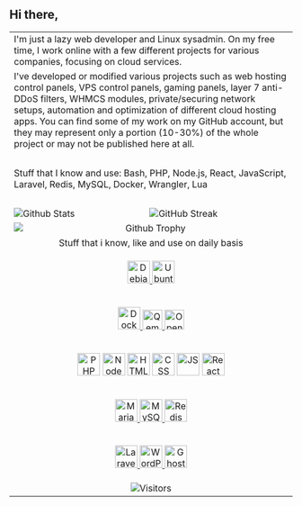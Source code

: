 ## Hi there,

<table>
   <tr>
      <td colspan="2">I'm just a lazy web developer and Linux sysadmin. On my free time, I work online with a few different projects for various companies, focusing on cloud services.</td>
   </tr>
   <tr>
      <td colspan="2">I've developed or modified various projects such as web hosting control panels, VPS control panels, gaming panels, layer 7 anti-DDoS filters, WHMCS modules, private/securing network setups, automation and optimization of different cloud hosting apps. You can find some of my work on my GitHub account, but they may represent only a portion (10-30%) of the whole project or may not be published here at all.</td>
   </tr>
   <tr>
      <td colspan="2">&nbsp;</td>
   </tr>
   <tr>
      <td colspan="2">Stuff that I know and use: Bash, PHP, Node.js, React, JavaScript, Laravel, Redis, MySQL, Docker, Wrangler, Lua</td>
   </tr>
   <tr>
      <td colspan="2">&nbsp;</td>
   </tr>
   <tr>
      <td>
         <img src="https://github-stats.dopehosting.net/?username=theraw&show_icons=true&theme=midnight-purple&border_radius=20&hide_border=true&include_all_commits=true&count_private=true" alt="Github Stats" />
      </td>
      <td>
         <img src="https://github-readme-streak-stats.herokuapp.com?user=theraw&theme=midnight-purple&hide_border=true&border_radius=20&date_format=n%2Fj%5B%2FY%5D" alt="GitHub Streak" />
      </td>
   </tr>
   <tr>
      <td colspan="2" align="center">
         <img src="https://github-profile-trophy.vercel.app/?username=theraw&theme=monokai&row=1" alt="Github Trophy" style="display: block; margin: 0 auto;" />
      </td>
   </tr>
   <tr>
      <td colspan="2" align="center">
         Stuff that i know, like and use on daily basis
      </td>
   </tr>
   <tr>
      <td colspan="2" align="center">
      <p align="center">
         <a href="https://www.debian.org/releases/bullseye/debian-installer" target="_blank" title="Debian 11">
            <img src="https://img.icons8.com/color/48/000000/debian.png" alt="Debian 11" width="40" height="40"/> 
         </a>
         <a href="https://releases.ubuntu.com/jammy/" target="_blank" title="Ubuntu 22.04">
            <img src="https://img.icons8.com/color/48/000000/ubuntu.png" alt="Ubuntu 22.04" width="40" height="40"/> 
         </a>
      </p>
      </td>
   </tr>
   <tr>
      <td colspan="2" align="center">
      <p align="center">
         <a href="https://docs.docker.com/engine/install/debian/" target="_blank" title="Docker CE">
            <img src="https://img.icons8.com/color/48/000000/docker.png" alt="Docker CE" width="40" height="40"/> 
         </a>
         <a href="https://github.com/qemu" target="_blank" title="Qemu">
            <img src="https://i.imgur.com/sGjEntT.png" alt="Qemu" width="35" height="35"/>
         </a>
         <a href="https://github.com/openstack" target="_blank" title="OpenStack">
            <img src="https://img.icons8.com/color/48/000000/openstack.png" alt="OpenStack" width="35" height="35"/>
         </a>
      </p>
      </td>
   </tr>
   <tr>
      <td colspan="2" align="center">
      <p align="center">
            <img src="https://img.icons8.com/color/48/000000/php.png" alt="PHP" width="40" height="40"/> 
            <img src="https://img.icons8.com/color/48/000000/nodejs.png" alt="NodeJS" width="40" height="40"/> 
            <img src="https://img.icons8.com/color/48/000000/html.png" alt="HTML" width="40" height="40"/> 
            <img src="https://img.icons8.com/color/48/000000/css.png" alt="CSS" width="40" height="40"/> 
            <img src="https://img.icons8.com/color/48/000000/javascript.png" alt="JS" width="40" height="40"/> 
            <img src="https://img.icons8.com/?size=48&id=NfbyHexzVEDk&format=png" alt="React" width="40" height="40"/> 
      </p>
      </td>
   </tr>
   <tr>
      <td colspan="2" align="center">
      <p align="center">
         <a href="https://mariadb.com/kb/en/installing-mariadb-deb-files/" target="_blank" title="MariaDB">
            <img src="https://img.icons8.com/?size=48&id=nrY6pkbRkJCi&format=png" alt="MariaDB" width="40" height="40"/> 
         </a>
         <a href="https://dev.mysql.com/downloads/mysql/" target="_blank" title="MySQL">
            <img src="https://img.icons8.com/color/48/000000/mysql.png" alt="MySQL" width="40" height="40"/> 
         </a>
         <a href="https://redis.com/" target="_blank" title="Redis">
            <img src="https://img.icons8.com/color/48/000000/redis.png" alt="Redis" width="40" height="40"/> 
         </a>
      </p>
      </td>
   </tr>
   <tr>
      <td colspan="2" align="center">
      <p align="center">
         <a href="https://laravel.com/" target="_blank" title="Laravel">
            <img src="https://img.icons8.com/fluent/48/000000/laravel.png" alt="Laravel" width="40" height="40"/> 
         </a>
         <a href="https://wordpress.org/" target="_blank" title="WordPress">
            <img src="https://img.icons8.com/fluent/48/000000/wordpress.png" alt="WordPress" width="40" height="40"/> 
         </a>
         <a href="https://ghost.org/docs/install/" target="_blank" title="Ghost">
            <img src="https://img.icons8.com/?size=48&id=R8aPDE2oZs4s&format=png" alt="Ghost" width="40" height="40"/> 
         </a>
      </p>
      </td>
   </tr>
   <tr>
      <td colspan="2" align="center">
         <img src="https://profile-counter.glitch.me/theraw/count.svg" alt="Visitors" />
      </td>
</table>

